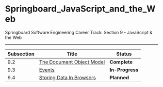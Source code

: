 # Springboard_JavaScript_and_the_Web
Springboard Software Engineering Career Track: Section 9 - JavaScript &amp; the Web

---
| Subsection | Title                                                          | Status             |
| ---------- | -------------------------------------------------------------- | ------------------ |
| 9.2        | [The Document Object Model](./9_02-The_Document_Object_Model/) | <b>Complete</b>    |
| 9.3        | [Events](./9_03-Events/)                                       | <b>In-Progress</b> |
| 9.4        | [Storing Data In Browsers](./9_04-Storing_Data_In_Browsers/)   | <b>Planned</b>     |